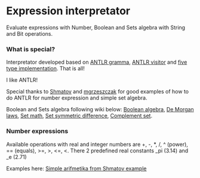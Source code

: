 # Expression interpretator

Evaluate expressions with Number, Boolean and Sets algebra with String and Bit operations.

### What is special?

Interpretator developed based on [ANTLR gramma](https://github.com/serhioms/ExprInt/blob/master/gramma/CalcSet.g4), [ANTLR visitor](https://github.com/serhioms/ExprInt/blob/master/src/main/java/org/exprint/antlr/EvalVisitor.java) and [five type implementation](https://github.com/serhioms/ExprInt/tree/master/src/main/java/org/exprint/type). That is all!

I like ANTLR!

Special thanks to [Shmatov](https://github.com/shmatov/antlr4-calculator) and [mgrzeszczak](https://github.com/mgrzeszczak/set-calculator) for good examples of how to do ANTLR for number expression and simple set algebra.

Boolean and Sets algebra following wiki below: [Boolean algebra](https://en.wikipedia.org/wiki/Boolean_algebra), [De Morgan laws](https://en.wikipedia.org/wiki/De_Morgan%27s_laws), [Set math](https://en.wikipedia.org/wiki/Set_(mathematics)), [Set symmetric difference](https://en.wikipedia.org/wiki/Symmetric_difference), [Complement set](https://en.wikipedia.org/wiki/Complement_(set_theory)).

### Number expressions
Available operations with real and integer numbers are +, -, *, /, ^ (power), == (equals), >=, >, <=, <.
There 2 predefined real constants _pi (3.14) and  _e (2.71)

Examples here:
    [Simple arifmetika from Shmatov example](https://github.com/serhioms/ExprInt/blob/master/data/arifmetika.txt)

